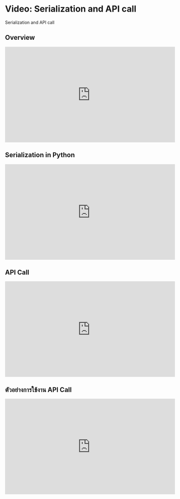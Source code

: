 # Video: Serialization and API call
Serialization and API call

## Overview
<iframe width="560" height="315" src="https://www.youtube.com/embed/2-fdXMyogKw" title="YouTube video player" frameborder="0" allow="accelerometer; autoplay; clipboard-write; encrypted-media; gyroscope; picture-in-picture" allowfullscreen></iframe>

## Serialization in Python
<iframe width="560" height="315" src="https://www.youtube.com/embed/6Xdm7g5-Aso" title="YouTube video player" frameborder="0" allow="accelerometer; autoplay; clipboard-write; encrypted-media; gyroscope; picture-in-picture" allowfullscreen></iframe>

## API Call
<iframe width="560" height="315" src="https://www.youtube.com/embed/oSm6VxOW-2o" title="YouTube video player" frameborder="0" allow="accelerometer; autoplay; clipboard-write; encrypted-media; gyroscope; picture-in-picture" allowfullscreen></iframe>

## ตัวอย่างการใช้งาน API Call
<iframe width="560" height="315" src="https://www.youtube.com/embed/M4XuU0lpm2M" title="YouTube video player" frameborder="0" allow="accelerometer; autoplay; clipboard-write; encrypted-media; gyroscope; picture-in-picture" allowfullscreen></iframe> 
